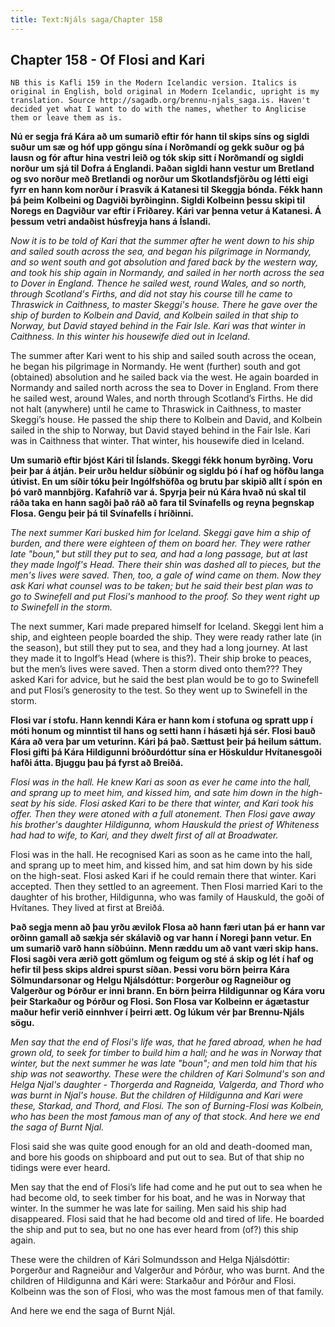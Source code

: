 ```yaml
---
title: Text:Njáls saga/Chapter 158
---
```


## Chapter 158 - Of Flosi and Kari

`NB this is Kafli 159 in the Modern Icelandic version. Italics is original in English, bold original in Modern Icelandic, upright is my translation. Source http://sagadb.org/brennu-njals_saga.is. Haven't decided yet what I want to do with the names, whether to Anglicise them or leave them as is.`

**Nú er segja frá Kára að um sumarið eftir fór hann til skips síns og sigldi suður um sæ og hóf upp göngu sína í Norðmandí og gekk suður og þá lausn og fór aftur hina vestri leið og tók skip sitt í Norðmandí og sigldi norður um sjá til Dofra á Englandi. Þaðan sigldi hann vestur um Bretland og svo norður með Bretlandi og norður um Skotlandsfjörðu og létti eigi fyrr en hann kom norður í Þrasvík á Katanesi til Skeggja bónda. Fékk hann þá þeim Kolbeini og Dagviði byrðinginn. Sigldi Kolbeinn þessu skipi til Noregs en Dagviður var eftir í Friðarey. Kári var þenna vetur á Katanesi. Á þessum vetri andaðist húsfreyja hans á Íslandi.**

*Now it is to be told of Kari that the summer after he went down to his ship and sailed south across the sea, and began his pilgrimage in Normandy, and so went south and got absolution and fared back by the western way, and took his ship again in Normandy, and sailed in her north across the sea to Dover in England. Thence he sailed west, round Wales, and so north, through Scotland's Firths, and did not stay his course till he came to Thraswick in Caithness, to master Skeggi's house. There he gave over the ship of burden to Kolbein and David, and Kolbein sailed in that ship to Norway, but David stayed behind in the Fair Isle.
Kari was that winter in Caithness. In this winter his housewife died out in Iceland.*

The summer after Kari went to his ship and sailed south across the ocean, he began his pilgrimage in Normandy. He went (further) south and got (obtained) absolution and he sailed back via the west. He again boarded in Normandy and sailed north across the sea to Dover in England. From there he sailed west, around Wales, and north through Scotland’s Firths. He did not halt (anywhere) until he came to Thraswick in Caithness, to master Skeggi’s house.  He passed the ship there to Kolbein and David, and Kolbein sailed in the ship to Norway, but David stayed behind in the Fair Isle. Kari was in Caithness that winter. That winter, his housewife died in Iceland.

**Um sumarið eftir bjóst Kári til Íslands. Skeggi fékk honum byrðing. Voru þeir þar á átján. Þeir urðu heldur síðbúnir og sigldu þó í haf og höfðu langa útivist. En um síðir tóku þeir Ingólfshöfða og brutu þar skipið allt í spón en þó varð mannbjörg. Kafahríð var á. Spyrja þeir nú Kára hvað nú skal til ráða taka en hann sagði það ráð að fara til Svínafells og reyna þegnskap Flosa. Gengu þeir þá til Svínafells í hríðinni.**

*The next summer Kari busked him for Iceland. Skeggi gave him a ship of burden, and there were eighteen of them on board her. They were rather late "boun," but still they put to sea, and had a long passage, but at last they made Ingolf's Head. There their shin was dashed all to pieces, but the men's lives were saved. Then, too, a gale of wind came on them.
Now they ask Kari what counsel was to be taken; but he said their best plan was to go to Swinefell and put Flosi's manhood to the proof. So they went right up to Swinefell in the storm.*

The next summer, Kari made prepared himself for Iceland. Skeggi lent him a ship, and eighteen people boarded the ship. They were ready rather late (in the season), but still they put to sea, and they had a long journey. At last they made it to Ingolf’s Head (where is this?). Their ship broke to peaces, but the men’s lives were saved. Then a storm dived onto them??? 
They asked Kari for advice, but he said the best plan would be to go to Swinefell and put Flosi’s generosity to the test. So they went up to Swinefell in the storm.

**Flosi var í stofu. Hann kenndi Kára er hann kom í stofuna og spratt upp í móti honum og minntist til hans og setti hann í hásæti hjá sér. Flosi bauð Kára að vera þar um veturinn. Kári þá það. Sættust þeir þá heilum sáttum. Flosi gifti þá Kára Hildigunni bróðurdóttur sína er Höskuldur Hvítanesgoði hafði átta. Bjuggu þau þá fyrst að Breiðá.**

*Flosi was in the hall. He knew Kari as soon as ever he came into the hall, and sprang up to meet him, and kissed him, and sate him down in the high-seat by his side. Flosi asked Kari to be there that winter, and Kari took his offer. Then they were atoned with a full atonement. Then Flosi gave away his brother's daughter Hildigunna, whom Hauskuld the priest of Whiteness had had to wife, to Kari, and they dwelt first of all at Broadwater.*

Flosi was in the hall. He recognised Kari as soon as he came into the hall, and sprang up to meet him, and kissed him, and sat him down by his side on the high-seat. Flosi asked Kari if he could remain there that winter. Kari accepted. Then they settled to an agreement. 
Then Flosi married Kari to the daughter of his brother, Hildigunna, who was family of Hauskuld, the goði of Hvítanes. They lived at first at Breiðá. 

**Það segja menn að þau yrðu ævilok Flosa að hann færi utan þá er hann var orðinn gamall að sækja sér skálavið og var hann í Noregi þann vetur. En um sumarið varð hann síðbúinn. Menn ræddu um að vant væri skip hans. Flosi sagði vera ærið gott gömlum og feigum og sté á skip og lét í haf og hefir til þess skips aldrei spurst síðan.
Þessi voru börn þeirra Kára Sölmundarsonar og Helgu Njálsdóttur: Þorgerður og Ragneiður og Valgerður og Þórður er inni brann. En börn þeirra Hildigunnar og Kára voru þeir Starkaður og Þórður og Flosi. Son Flosa var Kolbeinn er ágætastur maður hefir verið einnhver í þeirri ætt.
Og lúkum vér þar Brennu-Njáls sögu.**

*Men say that the end of Flosi's life was, that he fared abroad, when he had grown old, to seek for timber to build him a hall; and he was in Norway that winter, but the next summer he was late "boun"; and men told him that his ship was not seaworthy. These were the children of Kari Solmund's son and Helga Njal's daughter - Thorgerda and Ragneida, Valgerda, and Thord who was burnt in Njal's house. But the children of Hildigunna and Kari were these, Starkad, and Thord, and Flosi. The son of Burning-Flosi was Kolbein, who has been the most famous man of any of that stock. 
And here we end the saga of Burnt Njal.*

Flosi said she was quite good enough for an old and death-doomed man, and bore his goods on shipboard and put out to sea. But of that ship no tidings were ever heard.

Men say that the end of Flosi’s life had come and he put out to sea when he had become old, to seek timber for his boat, and he was in Norway that winter. In the summer he was late for sailing. Men said his ship had disappeared. Flosi said that he had become old and tired of life. He boarded the ship and put to sea, but no one has ever heard from (of?) this ship again. 

These were the children of Kári Solmundsson and Helga Njálsdóttir: Þorgerður and Ragneiður and Valgerður and Þórður, who was burnt. And the children of Hildigunna and Kári were: Starkaður and Þórður and Flosi. Kolbeinn was the son of Flosi, who was the most famous men of that family.

And here we end the saga of Burnt Njál.